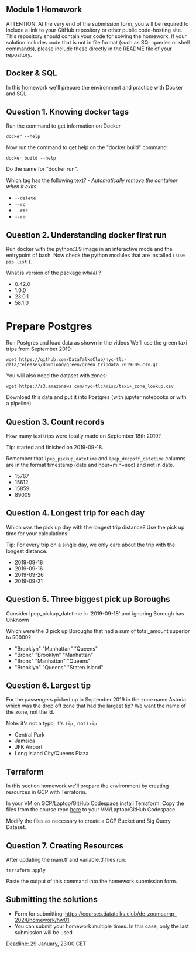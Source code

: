 ## Module 1 Homework

ATTENTION: At the very end of the submission form, you will be required to include a link to your GitHub repository or
other public code-hosting site. This repository should contain your code for solving the homework. If your solution
includes code that is not in file format (such as SQL queries or shell commands), please include these directly in the
README file of your repository.

## Docker & SQL

In this homework we'll prepare the environment
and practice with Docker and SQL

## Question 1. Knowing docker tags

Run the command to get information on Docker

```docker --help```

Now run the command to get help on the "docker build" command:

```docker build --help```

Do the same for "docker run".

Which tag has the following text? - *Automatically remove the container when it exits*

- `--delete`
- `--rc`
- `--rmc`
- `--rm`

## Question 2. Understanding docker first run

Run docker with the python:3.9 image in an interactive mode and the entrypoint of bash.
Now check the python modules that are installed ( use ```pip list``` ).

What is version of the package *wheel* ?

- 0.42.0
- 1.0.0
- 23.0.1
- 58.1.0

# Prepare Postgres

Run Postgres and load data as shown in the videos
We'll use the green taxi trips from September 2019:

```wget https://github.com/DataTalksClub/nyc-tlc-data/releases/download/green/green_tripdata_2019-09.csv.gz```

You will also need the dataset with zones:

```wget https://s3.amazonaws.com/nyc-tlc/misc/taxi+_zone_lookup.csv```

Download this data and put it into Postgres (with jupyter notebooks or with a pipeline)

## Question 3. Count records

How many taxi trips were totally made on September 18th 2019?

Tip: started and finished on 2019-09-18.

Remember that `lpep_pickup_datetime` and `lpep_dropoff_datetime` columns are in the format timestamp (date and
hour+min+sec) and not in date.

- 15767
- 15612
- 15859
- 89009

## Question 4. Longest trip for each day

Which was the pick up day with the longest trip distance?
Use the pick up time for your calculations.

Tip: For every trip on a single day, we only care about the trip with the longest distance.

- 2019-09-18
- 2019-09-16
- 2019-09-26
- 2019-09-21

## Question 5. Three biggest pick up Boroughs

Consider lpep_pickup_datetime in '2019-09-18' and ignoring Borough has Unknown

Which were the 3 pick up Boroughs that had a sum of total_amount superior to 50000?

- "Brooklyn" "Manhattan" "Queens"
- "Bronx" "Brooklyn" "Manhattan"
- "Bronx" "Manhattan" "Queens"
- "Brooklyn" "Queens" "Staten Island"

## Question 6. Largest tip

For the passengers picked up in September 2019 in the zone name Astoria which was the drop off zone that had the largest
tip?
We want the name of the zone, not the id.

Note: it's not a typo, it's `tip` , not `trip`

- Central Park
- Jamaica
- JFK Airport
- Long Island City/Queens Plaza

## Terraform

In this section homework we'll prepare the environment by creating resources in GCP with Terraform.

In your VM on GCP/Laptop/GitHub Codespace install Terraform.
Copy the files from the course repo
[here](https://github.com/DataTalksClub/data-engineering-zoomcamp/tree/main/01-docker-terraform/1_terraform_gcp/terraform)
to your VM/Laptop/GitHub Codespace.

Modify the files as necessary to create a GCP Bucket and Big Query Dataset.

## Question 7. Creating Resources

After updating the main.tf and variable.tf files run:

```
terraform apply
```

Paste the output of this command into the homework submission form.

## Submitting the solutions

* Form for submitting: https://courses.datatalks.club/de-zoomcamp-2024/homework/hw01
* You can submit your homework multiple times. In this case, only the last submission will be used.

Deadline: 29 January, 23:00 CET
